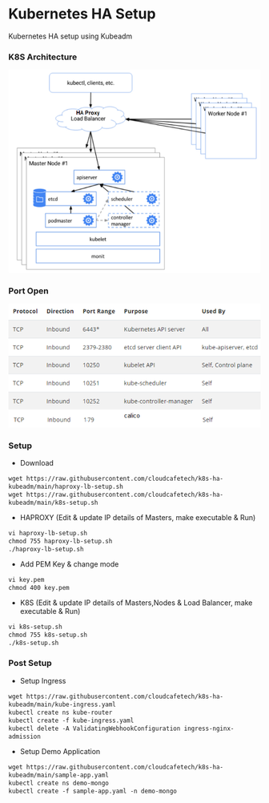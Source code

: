 # Kubernetes HA Setup
Kubernetes HA setup using Kubeadm

### K8S Architecture
<p align="center">
  <img src="https://github.com/cloudcafetech/k8s-ha-kubeadm/blob/main/arc.png">
</p>

### Port Open
<p align="center">
  <img src="https://github.com/cloudcafetech/k8s-ha-kubeadm/blob/main/ports.png">
</p>

### Setup

- Download 

```
wget https://raw.githubusercontent.com/cloudcafetech/k8s-ha-kubeadm/main/haproxy-lb-setup.sh
wget https://raw.githubusercontent.com/cloudcafetech/k8s-ha-kubeadm/main/k8s-setup.sh
```

- HAPROXY (Edit & update IP details of Masters, make executable & Run)

```
vi haproxy-lb-setup.sh
chmod 755 haproxy-lb-setup.sh
./haproxy-lb-setup.sh
```

- Add PEM Key & change mode

```
vi key.pem
chmod 400 key.pem
```

- K8S (Edit & update IP details of Masters,Nodes & Load Balancer, make executable & Run)

```
vi k8s-setup.sh
chmod 755 k8s-setup.sh
./k8s-setup.sh
```

### Post Setup

- Setup Ingress

```
wget https://raw.githubusercontent.com/cloudcafetech/k8s-ha-kubeadm/main/kube-ingress.yaml
kubectl create ns kube-router
kubectl create -f kube-ingress.yaml
kubectl delete -A ValidatingWebhookConfiguration ingress-nginx-admission
```

- Setup Demo Application

```
wget https://raw.githubusercontent.com/cloudcafetech/k8s-ha-kubeadm/main/sample-app.yaml
kubectl create ns demo-mongo
kubectl create -f sample-app.yaml -n demo-mongo
```
